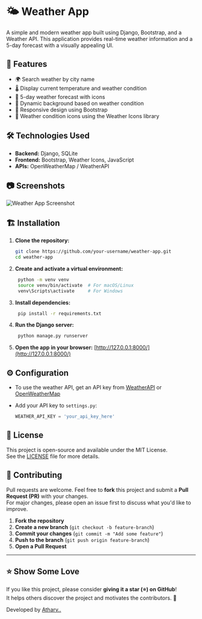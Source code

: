 # 🌤️ Weather App

A simple and modern weather app built using Django, Bootstrap, and a Weather API. This application provides real-time weather information and a 5-day forecast with a visually appealing UI.

## 🚀 Features

- 🌍 Search weather by city name
- 🌡️ Display current temperature and weather condition
- 📅 5-day weather forecast with icons
- 🎨 Dynamic background based on weather condition
- 📱 Responsive design using Bootstrap
- 🔔 Weather condition icons using the Weather Icons library

## 🛠️ Technologies Used

- **Backend:** Django, SQLite
- **Frontend:** Bootstrap, Weather Icons, JavaScript
- **APIs:** OpenWeatherMap / WeatherAPI

## 📷 Screenshots

![Weather App Screenshot](weather_app/weather/screenshots/weather-app.png)

## 🏗️ Installation

1. **Clone the repository:**
   ```sh
   git clone https://github.com/your-username/weather-app.git
   cd weather-app
   ```
2. **Create and activate a virtual environment:**
   ```sh
    python -m venv venv 
    source venv/bin/activate  # For macOS/Linux
    venv\Scripts\activate     # For Windows
   ```
3. **Install dependencies:**
   ```sh
    pip install -r requirements.txt
   ```
4. **Run the Django server:**
   ```sh
    python manage.py runserver
   ```
5. **Open the app in your browser:**
   [http://127.0.0.1:8000/](http://127.0.0.1:8000/)

## ⚙️ Configuration

- To use the weather API, get an API key from [WeatherAPI](https://www.weatherapi.com/) or [OpenWeatherMap](https://openweathermap.org/)
- Add your API key to `settings.py`:

   ```python
   WEATHER_API_KEY = 'your_api_key_here'
  ```
## 📄 License

This project is open-source and available under the MIT License.  
See the [LICENSE](LICENSE) file for more details.
## 🤝 Contributing

Pull requests are welcome. Feel free to **fork** this project and submit a **Pull Request (PR)** with your changes.  
For major changes, please open an issue first to discuss what you'd like to improve.  

1. **Fork the repository**  
2. **Create a new branch** (`git checkout -b feature-branch`)  
3. **Commit your changes** (`git commit -m "Add some feature"`)  
4. **Push to the branch** (`git push origin feature-branch`)  
5. **Open a Pull Request**  

---

## ⭐ Show Some Love

If you like this project, please consider **giving it a star (⭐) on GitHub**!  
It helps others discover the project and motivates the contributors. 🚀

Developed by [Atharv..](https://github.com/Atharv564)

